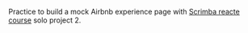 Practice to build a mock Airbnb experience page with [Scrimba reacte course](https://scrimba.com/learn/learnreact) solo project 2.
